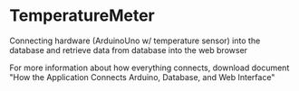 # TemperatureMeter
Connecting hardware (ArduinoUno w/ temperature sensor) into the database and retrieve data from database into the web browser

For more information about how everything connects, download document "How the Application Connects Arduino, Database, and Web Interface"
